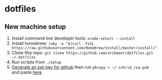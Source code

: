 # dotfiles

## New machine setup
1. Install command line developer tools: `xcode-select --install`
2. Install homebrew: `ruby -e "$(curl -fsSL https://raw.githubusercontent.com/Homebrew/install/master/install)"`
3. Clone this repo: `git clone https://github.com/arikmaor/dotfiles.git ~/.dotfiles`
4. Run scripts from `./setup`
5. [Generate an ssh key for github](https://help.github.com/en/github/authenticating-to-github/generating-a-new-ssh-key-and-adding-it-to-the-ssh-agent) then run `pbcopy < ~/.ssh/id_rsa.pub` and paste [here](https://github.com/settings/keys)